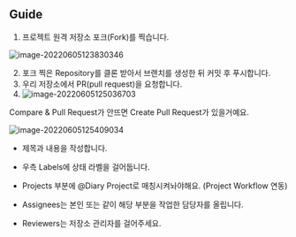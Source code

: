 ## Guide

1. 프로젝트 원격 저장소 포크(Fork)를 찍습니다.

![image-20220605123830346](https://tva1.sinaimg.cn/large/e6c9d24egy1h2x7sinpofj217c0og0vg.jpg)



2. 포크 찍은 Repository를 클론 받아서 브랜치를 생성한 뒤 커밋 후 푸시합니다. 
3. 우리 저장소에서 PR(pull request)을 요청합니다.
4. ![image-20220605125036703](https://tva1.sinaimg.cn/large/e6c9d24egy1h2x853p0bbj21ym0t0422.jpg)

Compare & Pull Request가 안뜨면 Create Pull Request가 있을거예요.

![image-20220605125409034](https://tva1.sinaimg.cn/large/e6c9d24egy1h2x88safjdj21cd0u0whr.jpg)

- 제목과 내용을 작성합니다.

- 우측 Labels에 상태 라벨을 걸어둡니다.

- Projects 부분에 @Diary Project로 매칭시켜놔야해요. (Project Workflow 연동)

- Assignees는 본인 또는 같이 해당 부분을 작업한 담당자를 올립니다.
- Reviewers는 저장소 관리자를 걸어주세요.


